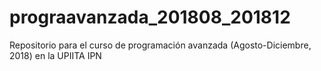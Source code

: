 # prograavanzada_201808_201812
Repositorio para el curso de programación avanzada (Agosto-Diciembre, 2018) en la UPIITA IPN
